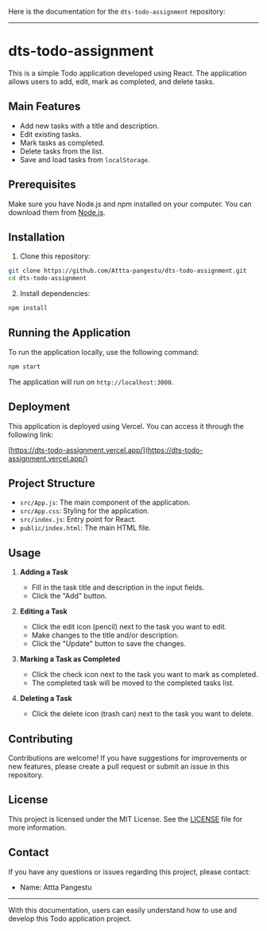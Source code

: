 Here is the documentation for the `dts-todo-assignment` repository:

---

# dts-todo-assignment

This is a simple Todo application developed using React. The application allows users to add, edit, mark as completed, and delete tasks.

## Main Features

- Add new tasks with a title and description.
- Edit existing tasks.
- Mark tasks as completed.
- Delete tasks from the list.
- Save and load tasks from `localStorage`.

## Prerequisites

Make sure you have Node.js and npm installed on your computer. You can download them from [Node.js](https://nodejs.org/).

## Installation

1. Clone this repository:

```bash
git clone https://github.com/Attta-pangestu/dts-todo-assignment.git
cd dts-todo-assignment
```

2. Install dependencies:

```bash
npm install
```

## Running the Application

To run the application locally, use the following command:

```bash
npm start
```

The application will run on `http://localhost:3000`.

## Deployment

This application is deployed using Vercel. You can access it through the following link:

[https://dts-todo-assignment.vercel.app/](https://dts-todo-assignment.vercel.app/)

## Project Structure

- `src/App.js`: The main component of the application.
- `src/App.css`: Styling for the application.
- `src/index.js`: Entry point for React.
- `public/index.html`: The main HTML file.

## Usage

1. **Adding a Task**
   - Fill in the task title and description in the input fields.
   - Click the "Add" button.

2. **Editing a Task**
   - Click the edit icon (pencil) next to the task you want to edit.
   - Make changes to the title and/or description.
   - Click the "Update" button to save the changes.

3. **Marking a Task as Completed**
   - Click the check icon next to the task you want to mark as completed.
   - The completed task will be moved to the completed tasks list.

4. **Deleting a Task**
   - Click the delete icon (trash can) next to the task you want to delete.

## Contributing

Contributions are welcome! If you have suggestions for improvements or new features, please create a pull request or submit an issue in this repository.

## License

This project is licensed under the MIT License. See the [LICENSE](LICENSE) file for more information.

## Contact

If you have any questions or issues regarding this project, please contact:

- Name: Attta Pangestu

---

With this documentation, users can easily understand how to use and develop this Todo application project.